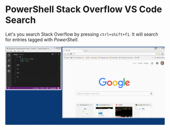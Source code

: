 # PowerShell Stack Overflow VS Code Search

Let's you search Stack Overflow by pressing `ctrl+shift+f1`. It will search for entries tagged with *PowerShell*.

![image](https://raw.githubusercontent.com/dfinke/GifCam/master/VSCodeSO.gif)